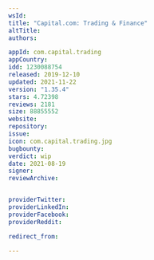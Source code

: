 ```yaml
---
wsId: 
title: "Capital.com: Trading & Finance"
altTitle: 
authors:

appId: com.capital.trading
appCountry: 
idd: 1230088754
released: 2019-12-10
updated: 2021-11-22
version: "1.35.4"
stars: 4.72398
reviews: 2181
size: 88855552
website: 
repository: 
issue: 
icon: com.capital.trading.jpg
bugbounty: 
verdict: wip
date: 2021-08-19
signer: 
reviewArchive:


providerTwitter: 
providerLinkedIn: 
providerFacebook: 
providerReddit: 

redirect_from:

---
```


